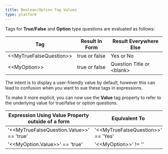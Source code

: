 ```yaml
---
title: Boolean/Option Tag Values
type: platform
---
```


Tags for **True/False** and **Option** type questions are evaluated as follows:

|Tag|Result In Form|Result Everywhere Else|
|---|---|---|
|&lt;&lt;MyTrueFalseQuestion&gt;&gt;|true or false|Yes or No|
|&lt;&lt;MyOption&gt;&gt;|true or false|Question Title or &lt;blank&gt;|

The intent is to display a user-friendly value by default, however this can lead to confusion when you want to sue these tags in expressions.

To make it more explicit, you can now use the **Value** tag property to refer to the underlying value for true/false or option questions.

|Expression Using Value Property outside of a form|Equivalent To|
|---|---|
|&apos;&lt;&lt;MyTrueFalseQuestion.Value&gt;&gt;&apos; == &apos;true&apos;|&apos;&lt;&lt;MyTrueFalseQuestion&gt;&gt;&apos; == &apos;Yes&apos;|
|&apos;&lt;&lt;MyOption.Value&gt;&gt;&apos; == &apos;true&apos;|&apos;&lt;&lt;MyOption&gt;&gt;&apos; != &apos;&apos;|